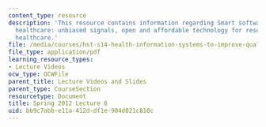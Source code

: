 ```yaml
---
content_type: resource
description: 'This resource contains information regarding Smart software design for
  healthcare: unbiased signals, open and affordable technology for resource-constrained
  healthcare.'
file: /media/courses/hst-s14-health-information-systems-to-improve-quality-of-care-in-resource-poor-settings-spring-2012/bb9c7abbe11a412ddf1e904d021c810c_MITHST_S14S12_lec11_1206.pdf
file_type: application/pdf
learning_resource_types:
- Lecture Videos
ocw_type: OCWFile
parent_title: Lecture Videos and Slides
parent_type: CourseSection
resourcetype: Document
title: Spring 2012 Lecture 6
uid: bb9c7abb-e11a-412d-df1e-904d021c810c
---
```


